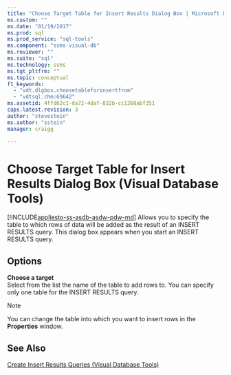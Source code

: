 ```yaml
---
title: "Choose Target Table for Insert Results Dialog Box | Microsoft Docs"
ms.custom: ""
ms.date: "01/19/2017"
ms.prod: sql
ms.prod_service: "sql-tools"
ms.component: "ssms-visual-db"
ms.reviewer: ""
ms.suite: "sql"
ms.technology: ssms
ms.tgt_pltfrm: ""
ms.topic: conceptual
f1_keywords: 
  - "vdt.dlgbox.choosetableforinsertfrom"
  - "vdtsql.chm:69642"
ms.assetid: 4ffd62c1-da72-4daf-832b-cc1268abf351
caps.latest.revision: 3
author: "stevestein"
ms.author: "sstein"
manager: craigg

---
```

# Choose Target Table for Insert Results Dialog Box (Visual Database Tools)
[!INCLUDE[appliesto-ss-asdb-asdw-pdw-md](../../includes/appliesto-ss-asdb-asdw-pdw-md.md)]
Allows you to specify the table to which rows of data will be added as the result of an INSERT RESULTS query. This dialog box appears when you start an INSERT RESULTS query.  
  
## Options  
**Choose a target**  
Select from the list the name of the table to add rows to. You can specify only one table for the INSERT RESULTS query.  
  
> [!NOTE]  
> You can change the table into which you want to insert rows in the **Properties** window.  
  
## See Also  
[Create Insert Results Queries &#40;Visual Database Tools&#41;](../../ssms/visual-db-tools/create-insert-results-queries-visual-database-tools.md)  
  
